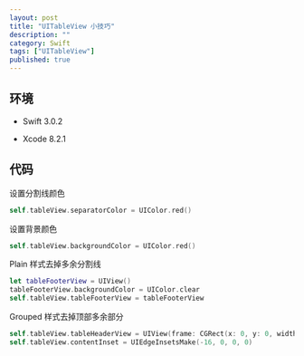 ```yaml
---
layout: post
title: "UITableView 小技巧"
description: ""
category: Swift
tags: ["UITableView"]
published: true
---
```


## 环境

* Swift 3.0.2

* Xcode 8.2.1

## 代码

设置分割线颜色

```swift
self.tableView.separatorColor = UIColor.red()
```

设置背景颜色

```swift
self.tableView.backgroundColor = UIColor.red()
```

Plain 样式去掉多余分割线

```swift
let tableFooterView = UIView()
tableFooterView.backgroundColor = UIColor.clear
self.tableView.tableFooterView = tableFooterView
```

Grouped 样式去掉顶部多余部分

```swift
self.tableView.tableHeaderView = UIView(frame: CGRect(x: 0, y: 0, width: self.view.frame.size.width, height: 15))
self.tableView.contentInset = UIEdgeInsetsMake(-16, 0, 0, 0)
```